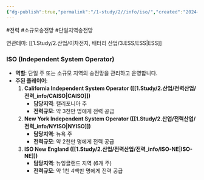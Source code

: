 ```yaml
---
{"dg-publish":true,"permalink":"/1-study/2//info/iso/","created":"2024-11-20T21:02:29.229+09:00","updated":"2025-06-03T20:07:21.866+09:00"}
---
```


#전력 #소규모송전망 #단일지역송전망 


연관테마: [[1.Study/2.산업/이차전지, 배터리 산업/3.ESS/ESS\|ESS]]

### ISO (Independent System Operator)

- **역할**: 단일 주 또는 소규모 지역의 송전망을 관리하고 운영합니다.
- **주된 플레이어**:
    1. **California Independent System Operator ([[1.Study/2.산업/전력산업/전력_info/CAISO\|CAISO]])**
        - **담당지역**: 캘리포니아 주
        - **전력규모**: 약 3천만 명에게 전력 공급
    2. **New York Independent System Operator ([[1.Study/2.산업/전력산업/전력_info/NYISO\|NYISO]])**
        - **담당지역**: 뉴욕 주
        - **전력규모**: 약 2천만 명에게 전력 공급
    3. **ISO New England ([[1.Study/2.산업/전력산업/전력_info/ISO-NE\|ISO-NE]])**
        - **담당지역**: 뉴잉글랜드 지역 (6개 주)
        - **전력규모**: 약 1천 4백만 명에게 전력 공급